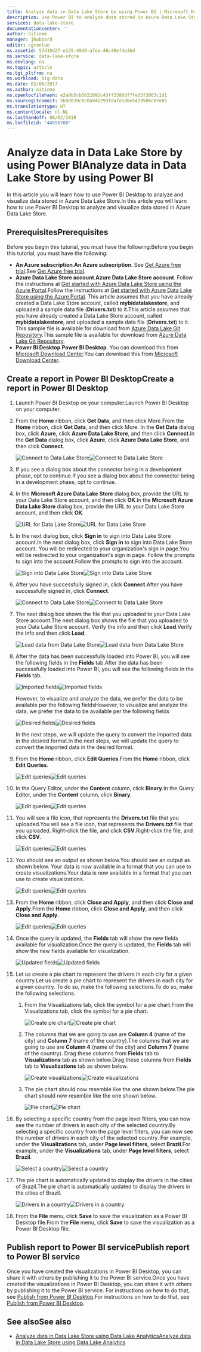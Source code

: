 ```yaml
---
title: Analyze data in Data Lake Store by using Power BI | Microsoft Docs
description: Use Power BI to analyze data stored in Azure Data Lake Store
services: data-lake-store
documentationcenter: ''
author: nitinme
manager: jhubbard
editor: cgronlun
ms.assetid: 57d19d27-e135-49d9-a7ea-46c48ef4e3bd
ms.service: data-lake-store
ms.devlang: na
ms.topic: article
ms.tgt_pltfrm: na
ms.workload: big-data
ms.date: 02/06/2017
ms.author: nitinme
ms.openlocfilehash: e2a9b5cb5021092c43ff3386df7fe33f3863c1d1
ms.sourcegitcommit: 5b9d839c0c0a94b293fdafe1d6e5429506c07e05
ms.translationtype: HT
ms.contentlocale: nl-NL
ms.lasthandoff: 08/02/2018
ms.locfileid: "44556780"
---
```

# <a name="analyze-data-in-data-lake-store-by-using-power-bi"></a><span data-ttu-id="5c53a-103">Analyze data in Data Lake Store by using Power BI</span><span class="sxs-lookup"><span data-stu-id="5c53a-103">Analyze data in Data Lake Store by using Power BI</span></span>
<span data-ttu-id="5c53a-104">In this article you will learn how to use Power BI Desktop to analyze and visualize data stored in Azure Data Lake Store.</span><span class="sxs-lookup"><span data-stu-id="5c53a-104">In this article you will learn how to use Power BI Desktop to analyze and visualize data stored in Azure Data Lake Store.</span></span>

## <a name="prerequisites"></a><span data-ttu-id="5c53a-105">Prerequisites</span><span class="sxs-lookup"><span data-stu-id="5c53a-105">Prerequisites</span></span>
<span data-ttu-id="5c53a-106">Before you begin this tutorial, you must have the following:</span><span class="sxs-lookup"><span data-stu-id="5c53a-106">Before you begin this tutorial, you must have the following:</span></span>

* <span data-ttu-id="5c53a-107">**An Azure subscription**.</span><span class="sxs-lookup"><span data-stu-id="5c53a-107">**An Azure subscription**.</span></span> <span data-ttu-id="5c53a-108">See [Get Azure free trial](https://azure.microsoft.com/pricing/free-trial/).</span><span class="sxs-lookup"><span data-stu-id="5c53a-108">See [Get Azure free trial](https://azure.microsoft.com/pricing/free-trial/).</span></span>
* <span data-ttu-id="5c53a-109">**Azure Data Lake Store account**.</span><span class="sxs-lookup"><span data-stu-id="5c53a-109">**Azure Data Lake Store account**.</span></span> <span data-ttu-id="5c53a-110">Follow the instructions at [Get started with Azure Data Lake Store using the Azure Portal](data-lake-store-get-started-portal.md).</span><span class="sxs-lookup"><span data-stu-id="5c53a-110">Follow the instructions at [Get started with Azure Data Lake Store using the Azure Portal](data-lake-store-get-started-portal.md).</span></span> <span data-ttu-id="5c53a-111">This article assumes that you have already created a Data Lake Store account, called **mybidatalakestore**, and uploaded a sample data file (**Drivers.txt**) to it.</span><span class="sxs-lookup"><span data-stu-id="5c53a-111">This article assumes that you have already created a Data Lake Store account, called **mybidatalakestore**, and uploaded a sample data file (**Drivers.txt**) to it.</span></span> <span data-ttu-id="5c53a-112">This sample file is available for download from [Azure Data Lake Git Repository](https://github.com/Azure/usql/tree/master/Examples/Samples/Data/AmbulanceData/Drivers.txt).</span><span class="sxs-lookup"><span data-stu-id="5c53a-112">This sample file is available for download from [Azure Data Lake Git Repository](https://github.com/Azure/usql/tree/master/Examples/Samples/Data/AmbulanceData/Drivers.txt).</span></span>
* <span data-ttu-id="5c53a-113">**Power BI Desktop**.</span><span class="sxs-lookup"><span data-stu-id="5c53a-113">**Power BI Desktop**.</span></span> <span data-ttu-id="5c53a-114">You can download this from [Microsoft Download Center](https://www.microsoft.com/en-us/download/details.aspx?id=45331).</span><span class="sxs-lookup"><span data-stu-id="5c53a-114">You can download this from [Microsoft Download Center](https://www.microsoft.com/en-us/download/details.aspx?id=45331).</span></span> 

## <a name="create-a-report-in-power-bi-desktop"></a><span data-ttu-id="5c53a-115">Create a report in Power BI Desktop</span><span class="sxs-lookup"><span data-stu-id="5c53a-115">Create a report in Power BI Desktop</span></span>
1. <span data-ttu-id="5c53a-116">Launch Power BI Desktop on your computer.</span><span class="sxs-lookup"><span data-stu-id="5c53a-116">Launch Power BI Desktop on your computer.</span></span>
2. <span data-ttu-id="5c53a-117">From the **Home** ribbon, click **Get Data**, and then click More.</span><span class="sxs-lookup"><span data-stu-id="5c53a-117">From the **Home** ribbon, click **Get Data**, and then click More.</span></span> <span data-ttu-id="5c53a-118">In the **Get Data** dialog box, click **Azure**, click **Azure Data Lake Store**, and then click **Connect**.</span><span class="sxs-lookup"><span data-stu-id="5c53a-118">In the **Get Data** dialog box, click **Azure**, click **Azure Data Lake Store**, and then click **Connect**.</span></span>
   
    <span data-ttu-id="5c53a-119">![Connect to Data Lake Store](https://docstestmedia1.blob.core.windows.net/azure-media/articles/data-lake-store/media/data-lake-store-power-bi/get-data-lake-store-account.png "Connect to Data Lake Store")</span><span class="sxs-lookup"><span data-stu-id="5c53a-119">![Connect to Data Lake Store](https://docstestmedia1.blob.core.windows.net/azure-media/articles/data-lake-store/media/data-lake-store-power-bi/get-data-lake-store-account.png "Connect to Data Lake Store")</span></span>
3. <span data-ttu-id="5c53a-120">If you see a dialog box about the connector being in a development phase, opt to continue.</span><span class="sxs-lookup"><span data-stu-id="5c53a-120">If you see a dialog box about the connector being in a development phase, opt to continue.</span></span>
4. <span data-ttu-id="5c53a-121">In the **Microsoft Azure Data Lake Store** dialog box, provide the URL to your Data Lake Store account, and then click **OK**.</span><span class="sxs-lookup"><span data-stu-id="5c53a-121">In the **Microsoft Azure Data Lake Store** dialog box, provide the URL to your Data Lake Store account, and then click **OK**.</span></span>
   
    <span data-ttu-id="5c53a-122">![URL for Data Lake Store](https://docstestmedia1.blob.core.windows.net/azure-media/articles/data-lake-store/media/data-lake-store-power-bi/get-data-lake-store-account-url.png "URL for Data Lake Store")</span><span class="sxs-lookup"><span data-stu-id="5c53a-122">![URL for Data Lake Store](https://docstestmedia1.blob.core.windows.net/azure-media/articles/data-lake-store/media/data-lake-store-power-bi/get-data-lake-store-account-url.png "URL for Data Lake Store")</span></span>
5. <span data-ttu-id="5c53a-123">In the next dialog box, click **Sign in** to sign into Data Lake Store account.</span><span class="sxs-lookup"><span data-stu-id="5c53a-123">In the next dialog box, click **Sign in** to sign into Data Lake Store account.</span></span> <span data-ttu-id="5c53a-124">You will be redirected to your organization's sign in page.</span><span class="sxs-lookup"><span data-stu-id="5c53a-124">You will be redirected to your organization's sign in page.</span></span> <span data-ttu-id="5c53a-125">Follow the prompts to sign into the account.</span><span class="sxs-lookup"><span data-stu-id="5c53a-125">Follow the prompts to sign into the account.</span></span>
   
    <span data-ttu-id="5c53a-126">![Sign into Data Lake Store](https://docstestmedia1.blob.core.windows.net/azure-media/articles/data-lake-store/media/data-lake-store-power-bi/get-data-lake-store-account-signin.png "Sign into Data Lake Store")</span><span class="sxs-lookup"><span data-stu-id="5c53a-126">![Sign into Data Lake Store](https://docstestmedia1.blob.core.windows.net/azure-media/articles/data-lake-store/media/data-lake-store-power-bi/get-data-lake-store-account-signin.png "Sign into Data Lake Store")</span></span>
6. <span data-ttu-id="5c53a-127">After you have successfully signed in, click **Connect**.</span><span class="sxs-lookup"><span data-stu-id="5c53a-127">After you have successfully signed in, click **Connect**.</span></span>
   
    <span data-ttu-id="5c53a-128">![Connect to Data Lake Store](https://docstestmedia1.blob.core.windows.net/azure-media/articles/data-lake-store/media/data-lake-store-power-bi/get-data-lake-store-account-connect.png "Connect to Data Lake Store")</span><span class="sxs-lookup"><span data-stu-id="5c53a-128">![Connect to Data Lake Store](https://docstestmedia1.blob.core.windows.net/azure-media/articles/data-lake-store/media/data-lake-store-power-bi/get-data-lake-store-account-connect.png "Connect to Data Lake Store")</span></span>
7. <span data-ttu-id="5c53a-129">The next dialog box shows the file that you uploaded to your Data Lake Store account.</span><span class="sxs-lookup"><span data-stu-id="5c53a-129">The next dialog box shows the file that you uploaded to your Data Lake Store account.</span></span> <span data-ttu-id="5c53a-130">Verify the info and then click **Load**.</span><span class="sxs-lookup"><span data-stu-id="5c53a-130">Verify the info and then click **Load**.</span></span>
   
    <span data-ttu-id="5c53a-131">![Load data from Data Lake Store](https://docstestmedia1.blob.core.windows.net/azure-media/articles/data-lake-store/media/data-lake-store-power-bi/get-data-lake-store-account-load.png "Load data from Data Lake Store")</span><span class="sxs-lookup"><span data-stu-id="5c53a-131">![Load data from Data Lake Store](https://docstestmedia1.blob.core.windows.net/azure-media/articles/data-lake-store/media/data-lake-store-power-bi/get-data-lake-store-account-load.png "Load data from Data Lake Store")</span></span>
8. <span data-ttu-id="5c53a-132">After the data has been successfully loaded into Power BI, you will see the following fields in the **Fields** tab.</span><span class="sxs-lookup"><span data-stu-id="5c53a-132">After the data has been successfully loaded into Power BI, you will see the following fields in the **Fields** tab.</span></span>
   
    <span data-ttu-id="5c53a-133">![Imported fields](https://docstestmedia1.blob.core.windows.net/azure-media/articles/data-lake-store/media/data-lake-store-power-bi/imported-fields.png "Imported fields")</span><span class="sxs-lookup"><span data-stu-id="5c53a-133">![Imported fields](https://docstestmedia1.blob.core.windows.net/azure-media/articles/data-lake-store/media/data-lake-store-power-bi/imported-fields.png "Imported fields")</span></span>
   
    <span data-ttu-id="5c53a-134">However, to visualize and analyze the data, we prefer the data to be available per the following fields</span><span class="sxs-lookup"><span data-stu-id="5c53a-134">However, to visualize and analyze the data, we prefer the data to be available per the following fields</span></span>
   
    <span data-ttu-id="5c53a-135">![Desired fields](https://docstestmedia1.blob.core.windows.net/azure-media/articles/data-lake-store/media/data-lake-store-power-bi/desired-fields.png "Desired fields")</span><span class="sxs-lookup"><span data-stu-id="5c53a-135">![Desired fields](https://docstestmedia1.blob.core.windows.net/azure-media/articles/data-lake-store/media/data-lake-store-power-bi/desired-fields.png "Desired fields")</span></span>
   
    <span data-ttu-id="5c53a-136">In the next steps, we will update the query to convert the imported data in the desired format.</span><span class="sxs-lookup"><span data-stu-id="5c53a-136">In the next steps, we will update the query to convert the imported data in the desired format.</span></span>
9. <span data-ttu-id="5c53a-137">From the **Home** ribbon, click **Edit Queries**.</span><span class="sxs-lookup"><span data-stu-id="5c53a-137">From the **Home** ribbon, click **Edit Queries**.</span></span>
   
    <span data-ttu-id="5c53a-138">![Edit queries](https://docstestmedia1.blob.core.windows.net/azure-media/articles/data-lake-store/media/data-lake-store-power-bi/edit-queries.png "Edit queries")</span><span class="sxs-lookup"><span data-stu-id="5c53a-138">![Edit queries](https://docstestmedia1.blob.core.windows.net/azure-media/articles/data-lake-store/media/data-lake-store-power-bi/edit-queries.png "Edit queries")</span></span>
10. <span data-ttu-id="5c53a-139">In the Query Editor, under the **Content** column, click **Binary**.</span><span class="sxs-lookup"><span data-stu-id="5c53a-139">In the Query Editor, under the **Content** column, click **Binary**.</span></span>
    
    <span data-ttu-id="5c53a-140">![Edit queries](https://docstestmedia1.blob.core.windows.net/azure-media/articles/data-lake-store/media/data-lake-store-power-bi/convert-query1.png "Edit queries")</span><span class="sxs-lookup"><span data-stu-id="5c53a-140">![Edit queries](https://docstestmedia1.blob.core.windows.net/azure-media/articles/data-lake-store/media/data-lake-store-power-bi/convert-query1.png "Edit queries")</span></span>
11. <span data-ttu-id="5c53a-141">You will see a file icon, that represents the **Drivers.txt** file that you uploaded.</span><span class="sxs-lookup"><span data-stu-id="5c53a-141">You will see a file icon, that represents the **Drivers.txt** file that you uploaded.</span></span> <span data-ttu-id="5c53a-142">Right-click the file, and click **CSV**.</span><span class="sxs-lookup"><span data-stu-id="5c53a-142">Right-click the file, and click **CSV**.</span></span>    
    
    <span data-ttu-id="5c53a-143">![Edit queries](https://docstestmedia1.blob.core.windows.net/azure-media/articles/data-lake-store/media/data-lake-store-power-bi/convert-query2.png "Edit queries")</span><span class="sxs-lookup"><span data-stu-id="5c53a-143">![Edit queries](https://docstestmedia1.blob.core.windows.net/azure-media/articles/data-lake-store/media/data-lake-store-power-bi/convert-query2.png "Edit queries")</span></span>
12. <span data-ttu-id="5c53a-144">You should see an output as shown below.</span><span class="sxs-lookup"><span data-stu-id="5c53a-144">You should see an output as shown below.</span></span> <span data-ttu-id="5c53a-145">Your data is now available in a format that you can use to create visualizations.</span><span class="sxs-lookup"><span data-stu-id="5c53a-145">Your data is now available in a format that you can use to create visualizations.</span></span>
    
    <span data-ttu-id="5c53a-146">![Edit queries](https://docstestmedia1.blob.core.windows.net/azure-media/articles/data-lake-store/media/data-lake-store-power-bi/convert-query3.png "Edit queries")</span><span class="sxs-lookup"><span data-stu-id="5c53a-146">![Edit queries](https://docstestmedia1.blob.core.windows.net/azure-media/articles/data-lake-store/media/data-lake-store-power-bi/convert-query3.png "Edit queries")</span></span>
13. <span data-ttu-id="5c53a-147">From the **Home** ribbon, click **Close and Apply**, and then click **Close and Apply**.</span><span class="sxs-lookup"><span data-stu-id="5c53a-147">From the **Home** ribbon, click **Close and Apply**, and then click **Close and Apply**.</span></span>
    
    <span data-ttu-id="5c53a-148">![Edit queries](https://docstestmedia1.blob.core.windows.net/azure-media/articles/data-lake-store/media/data-lake-store-power-bi/load-edited-query.png "Edit queries")</span><span class="sxs-lookup"><span data-stu-id="5c53a-148">![Edit queries](https://docstestmedia1.blob.core.windows.net/azure-media/articles/data-lake-store/media/data-lake-store-power-bi/load-edited-query.png "Edit queries")</span></span>
14. <span data-ttu-id="5c53a-149">Once the query is updated, the **Fields** tab will show the new fields available for visualization.</span><span class="sxs-lookup"><span data-stu-id="5c53a-149">Once the query is updated, the **Fields** tab will show the new fields available for visualization.</span></span>
    
    <span data-ttu-id="5c53a-150">![Updated fields](https://docstestmedia1.blob.core.windows.net/azure-media/articles/data-lake-store/media/data-lake-store-power-bi/updated-query-fields.png "Updated fields")</span><span class="sxs-lookup"><span data-stu-id="5c53a-150">![Updated fields](https://docstestmedia1.blob.core.windows.net/azure-media/articles/data-lake-store/media/data-lake-store-power-bi/updated-query-fields.png "Updated fields")</span></span>
15. <span data-ttu-id="5c53a-151">Let us create a pie chart to represent the drivers in each city for a given country.</span><span class="sxs-lookup"><span data-stu-id="5c53a-151">Let us create a pie chart to represent the drivers in each city for a given country.</span></span> <span data-ttu-id="5c53a-152">To do so, make the following selections.</span><span class="sxs-lookup"><span data-stu-id="5c53a-152">To do so, make the following selections.</span></span>
    
    1. <span data-ttu-id="5c53a-153">From the Visualizations tab, click the symbol for a pie chart.</span><span class="sxs-lookup"><span data-stu-id="5c53a-153">From the Visualizations tab, click the symbol for a pie chart.</span></span>
       
        <span data-ttu-id="5c53a-154">![Create pie chart](https://docstestmedia1.blob.core.windows.net/azure-media/articles/data-lake-store/media/data-lake-store-power-bi/create-pie-chart.png "Create pie chart")</span><span class="sxs-lookup"><span data-stu-id="5c53a-154">![Create pie chart](https://docstestmedia1.blob.core.windows.net/azure-media/articles/data-lake-store/media/data-lake-store-power-bi/create-pie-chart.png "Create pie chart")</span></span>
    2. <span data-ttu-id="5c53a-155">The columns that we are going to use are **Column 4** (name of the city) and **Column 7** (name of the country).</span><span class="sxs-lookup"><span data-stu-id="5c53a-155">The columns that we are going to use are **Column 4** (name of the city) and **Column 7** (name of the country).</span></span> <span data-ttu-id="5c53a-156">Drag these columns from **Fields** tab to **Visualizations** tab as shown below.</span><span class="sxs-lookup"><span data-stu-id="5c53a-156">Drag these columns from **Fields** tab to **Visualizations** tab as shown below.</span></span>
       
        <span data-ttu-id="5c53a-157">![Create visualizations](https://docstestmedia1.blob.core.windows.net/azure-media/articles/data-lake-store/media/data-lake-store-power-bi/create-visualizations.png "Create visualizations")</span><span class="sxs-lookup"><span data-stu-id="5c53a-157">![Create visualizations](https://docstestmedia1.blob.core.windows.net/azure-media/articles/data-lake-store/media/data-lake-store-power-bi/create-visualizations.png "Create visualizations")</span></span>
    3. <span data-ttu-id="5c53a-158">The pie chart should now resemble like the one shown below.</span><span class="sxs-lookup"><span data-stu-id="5c53a-158">The pie chart should now resemble like the one shown below.</span></span>
       
        <span data-ttu-id="5c53a-159">![Pie chart](https://docstestmedia1.blob.core.windows.net/azure-media/articles/data-lake-store/media/data-lake-store-power-bi/pie-chart.png "Create visualizations")</span><span class="sxs-lookup"><span data-stu-id="5c53a-159">![Pie chart](https://docstestmedia1.blob.core.windows.net/azure-media/articles/data-lake-store/media/data-lake-store-power-bi/pie-chart.png "Create visualizations")</span></span>
16. <span data-ttu-id="5c53a-160">By selecting a specific country from the page level filters, you can now see the number of drivers in each city of the selected country.</span><span class="sxs-lookup"><span data-stu-id="5c53a-160">By selecting a specific country from the page level filters, you can now see the number of drivers in each city of the selected country.</span></span> <span data-ttu-id="5c53a-161">For example, under the **Visualizations** tab, under **Page level filters**, select **Brazil**.</span><span class="sxs-lookup"><span data-stu-id="5c53a-161">For example, under the **Visualizations** tab, under **Page level filters**, select **Brazil**.</span></span>
    
    <span data-ttu-id="5c53a-162">![Select a country](https://docstestmedia1.blob.core.windows.net/azure-media/articles/data-lake-store/media/data-lake-store-power-bi/select-country.png "Select a country")</span><span class="sxs-lookup"><span data-stu-id="5c53a-162">![Select a country](https://docstestmedia1.blob.core.windows.net/azure-media/articles/data-lake-store/media/data-lake-store-power-bi/select-country.png "Select a country")</span></span>
17. <span data-ttu-id="5c53a-163">The pie chart is automatically updated to display the drivers in the cities of Brazil.</span><span class="sxs-lookup"><span data-stu-id="5c53a-163">The pie chart is automatically updated to display the drivers in the cities of Brazil.</span></span>
    
    <span data-ttu-id="5c53a-164">![Drivers in a country](https://docstestmedia1.blob.core.windows.net/azure-media/articles/data-lake-store/media/data-lake-store-power-bi/driver-per-country.png "Drivers per country")</span><span class="sxs-lookup"><span data-stu-id="5c53a-164">![Drivers in a country](https://docstestmedia1.blob.core.windows.net/azure-media/articles/data-lake-store/media/data-lake-store-power-bi/driver-per-country.png "Drivers per country")</span></span>
18. <span data-ttu-id="5c53a-165">From the **File** menu, click **Save** to save the visualization as a Power BI Desktop file.</span><span class="sxs-lookup"><span data-stu-id="5c53a-165">From the **File** menu, click **Save** to save the visualization as a Power BI Desktop file.</span></span>

## <a name="publish-report-to-power-bi-service"></a><span data-ttu-id="5c53a-166">Publish report to Power BI service</span><span class="sxs-lookup"><span data-stu-id="5c53a-166">Publish report to Power BI service</span></span>
<span data-ttu-id="5c53a-167">Once you have created the visualizations in Power BI Desktop, you can share it with others by publishing it to the Power BI service.</span><span class="sxs-lookup"><span data-stu-id="5c53a-167">Once you have created the visualizations in Power BI Desktop, you can share it with others by publishing it to the Power BI service.</span></span> <span data-ttu-id="5c53a-168">For instructions on how to do that, see [Publish from Power BI Desktop](https://powerbi.microsoft.com/documentation/powerbi-desktop-upload-desktop-files/).</span><span class="sxs-lookup"><span data-stu-id="5c53a-168">For instructions on how to do that, see [Publish from Power BI Desktop](https://powerbi.microsoft.com/documentation/powerbi-desktop-upload-desktop-files/).</span></span>

## <a name="see-also"></a><span data-ttu-id="5c53a-169">See also</span><span class="sxs-lookup"><span data-stu-id="5c53a-169">See also</span></span>
* [<span data-ttu-id="5c53a-170">Analyze data in Data Lake Store using Data Lake Analytics</span><span class="sxs-lookup"><span data-stu-id="5c53a-170">Analyze data in Data Lake Store using Data Lake Analytics</span></span>](../data-lake-analytics/data-lake-analytics-get-started-portal.md)



















